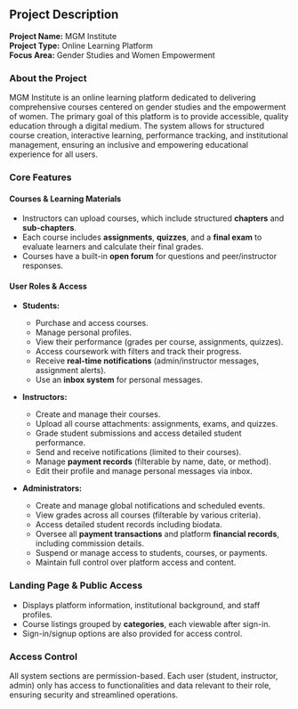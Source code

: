 ## Project Description

**Project Name:** MGM Institute  
**Project Type:** Online Learning Platform  
**Focus Area:** Gender Studies and Women Empowerment

### About the Project
MGM Institute is an online learning platform dedicated to delivering comprehensive courses centered on gender studies and the empowerment of women. The primary goal of this platform is to provide accessible, quality education through a digital medium. The system allows for structured course creation, interactive learning, performance tracking, and institutional management, ensuring an inclusive and empowering educational experience for all users.

### Core Features

#### Courses & Learning Materials
- Instructors can upload courses, which include structured **chapters** and **sub-chapters**.
- Each course includes **assignments**, **quizzes**, and a **final exam** to evaluate learners and calculate their final grades.
- Courses have a built-in **open forum** for questions and peer/instructor responses.

#### User Roles & Access

- **Students:**
  - Purchase and access courses.
  - Manage personal profiles.
  - View their performance (grades per course, assignments, quizzes).
  - Access coursework with filters and track their progress.
  - Receive **real-time notifications** (admin/instructor messages, assignment alerts).
  - Use an **inbox system** for personal messages.

- **Instructors:**
  - Create and manage their courses.
  - Upload all course attachments: assignments, exams, and quizzes.
  - Grade student submissions and access detailed student performance.
  - Send and receive notifications (limited to their courses).
  - Manage **payment records** (filterable by name, date, or method).
  - Edit their profile and manage personal messages via inbox.

- **Administrators:**
  - Create and manage global notifications and scheduled events.
  - View grades across all courses (filterable by various criteria).
  - Access detailed student records including biodata.
  - Oversee all **payment transactions** and platform **financial records**, including commission details.
  - Suspend or manage access to students, courses, or payments.
  - Maintain full control over platform access and content.

### Landing Page & Public Access
- Displays platform information, institutional background, and staff profiles.
- Course listings grouped by **categories**, each viewable after sign-in.
- Sign-in/signup options are also provided for access control.

### Access Control
All system sections are permission-based. Each user (student, instructor, admin) only has access to functionalities and data relevant to their role, ensuring security and streamlined operations.
